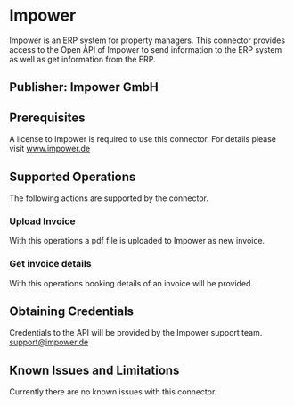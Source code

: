 # Impower
Impower is an ERP system for property managers. This connector provides access to the Open API of Impower to send information to the ERP system as well as get information from the ERP​.

## Publisher: Impower GmbH ​

## Prerequisites
A license to Impower is required to use this connector. For details please visit www.impower.de​

## Supported Operations
The following actions are supported by the connector.​
### Upload Invoice
With this operations a pdf file is uploaded to Impower as new invoice.

### Get invoice details
With this operations booking details of an invoice will be provided.

## Obtaining Credentials
Credentials to the API will be provided by the Impower support team.​
support@impower.de

## Known Issues and Limitations
Currently there are no known issues with this connector.
